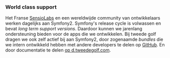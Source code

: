### World class support ###
Het Franse [SensioLabs](https://sensiolabs.com/) en een wereldwijde community van ontwikkelaars werken dagelijks aan Symfony2. Symfony's release cycle is volwassen en bevat *long term support versions*. Daardoor kunnen we jarenlang ondersteuning bieden voor de apps die we ontwikkelen. Bij tweede golf dragen we ook zelf actief bij aan Symfony2, door zogenaamde *bundles* die we intern ontwikkeld hebben met andere developers te delen op [GitHub](https://github.com/tweedegolf). En door documentatie te delen [op d.tweedegolf.com](http://d.tweedegolf.com/symfony/).
